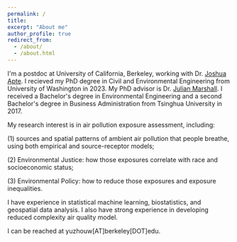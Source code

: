 ```yaml
---
permalink: /
title: 
excerpt: "About me"
author_profile: true
redirect_from: 
  - /about/
  - /about.html
---
```


I'm a postdoc at University of California, Berkeley, working with Dr. [Joshua Apte](https://apte.berkeley.edu/). I recieved my PhD degree in Civil and Environmental Engineering from University of Washington in 2023. My PhD advisor is Dr. [Julian Marshall](https://depts.washington.edu/airqual/). I received a Bachelor's degree in Environmental Engineering and a second Bachelor's degree in Business Administration from Tsinghua University in 2017. 

My research interest is in air pollution exposure assessment, including: 

(1) sources and spatial patterns of ambient air pollution that people breathe, using both empirical and source-receptor models; 

(2) Environmental Justice: how those exposures correlate with race and socioeconomic status; 

(3) Environmental Policy: how to reduce those exposures and exposure inequalities. 

I have experience in statistical machine learning, biostatistics, and geospatial data analysis. I also have strong experience in developing reduced complexity air quality model.


I can be reached at yuzhouw[AT]berkeley[DOT]edu.

